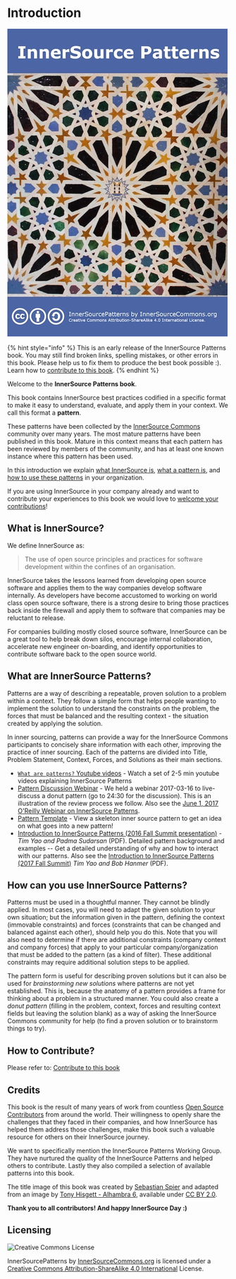 # Introduction

![](../.gitbook/assets/innersource-patterns-book-cover.jpg)

{% hint style="info" %}
This is an early release of the InnerSource Patterns book. You may still find broken links, spelling mistakes, or other errors in this book. Please help us to fix them to produce the best book possible :\). Learn how to [contribute to this book](../appendix/contribute-to-this-book.md).
{% endhint %}

Welcome to the **InnerSource Patterns book**.

This book contains InnerSource best practices codified in a specific format to make it easy to understand, evaluate, and apply them in your context. We call this format a **pattern**.

These patterns have been collected by the [InnerSource Commons](http://innersourcecommons.org) community over many years. The most mature patterns have been published in this book. Mature in this context means that each pattern has been reviewed by members of the community, and has at least one known instance where this pattern has been used.

In this introduction we explain [what InnerSource is](introduction.md#what-is-innersource), [what a pattern is](introduction.md#what-are-innersource-patterns), and [how to use these patterns](introduction.md#how-can-you-use-innersource-patterns) in your organization.

If you are using InnerSource in your company already and want to contribute your experiences to this book we would love to [welcome your contributions](../appendix/contribute-to-this-book.md)!

## What is InnerSource?

We define InnerSource as:

> The use of open source principles and practices for software development within the confines of an organisation.

InnerSource takes the lessons learned from developing open source software and applies them to the way companies develop software internally. As developers have become accustomed to working on world class open source software, there is a strong desire to bring those practices back inside the firewall and apply them to software that companies may be reluctant to release.

For companies building mostly closed source software, InnerSource can be a great tool to help break down silos, encourage internal collaboration, accelerate new engineer on-boarding, and identify opportunities to contribute software back to the open source world.

## What are InnerSource Patterns?

Patterns are a way of describing a repeatable, proven solution to a problem within a context. They follow a simple form that helps people wanting to implement the solution to understand the constraints on the problem, the forces that must be balanced and the resulting context - the situation created by applying the solution.

In inner sourcing, patterns can provide a way for the InnerSource Commons participants to concisely share information with each other, improving the practice of inner sourcing. Each of the patterns are divided into Title, Problem Statement, Context, Forces, and Solutions as their main sections.

* [`What are patterns?` Youtube videos](http://bit.ly/innersource_patterns_videos) - Watch a set of 2-5 min youtube videos explaining InnerSource Patterns
* [Pattern Discussion Webinar](https://youtu.be/i-0IVhfRVFU) - We held a webinar 2017-03-16 to live-discuss a donut pattern \(go to 24:30 for the discussion\). This is an illustration of the review process we follow. Also see the [June 1, 2017 O'Reilly Webinar on InnerSource Patterns](http://www.oreilly.com/pub/e/3884).
* [Pattern Template](../appendix/pattern-template.md) - View a skeleton inner source pattern to get an idea on what goes into a new pattern!
* [Introduction to InnerSource Patterns \(2016 Fall Summit presentation\)](https://drive.google.com/open?id=0B7_9iQb93uBQbnlkdHNuUGhpTXc) - _Tim Yao and Padma Sudarsan_ \(PDF\). Detailed pattern background and examples -- Get a detailed understanding of why and how to interact with our patterns. Also see the [Introduction to InnerSource Patterns \(2017 Fall Summit\)](https://drive.google.com/open?id=0B7_9iQb93uBQWmYwMFpyaGh4OFU) _Tim Yao and Bob Hanmer_ \(PDF\).

## How can you use InnerSource Patterns?

Patterns must be used in a thoughtful manner. They cannot be blindly applied. In most cases, you will need to adapt the given solution to your own situation; but the information given in the pattern, defining the context \(immovable constraints\) and forces \(constraints that can be changed and balanced against each other\), should help you do this. Note that you will also need to determine if there are additional constraints \(company context and company forces\) that apply to your particular company/organization that must be added to the pattern \(as a kind of filter\). These additional constraints may require additional solution steps to be applied.

The pattern form is useful for describing proven solutions but it can also be used for _brainstorming new solutions_ where patterns are not yet established. This is, because the anatomy of a pattern provides a frame for thinking about a problem in a structured manner. You could also create a _donut pattern_ \(filling in the problem, context, forces and resulting context fields but leaving the solution blank\) as a way of asking the InnerSource Commons community for help \(to find a proven solution or to brainstorm things to try\).

## How to Contribute?

Please refer to: [Contribute to this book](../appendix/contribute-to-this-book.md)

## Credits

This book is the result of many years of work from countless [Open Source Contributors](https://github.com/InnerSourceCommons/InnerSourcePatterns/graphs/contributors) from around the world. Their willingness to openly share the challenges that they faced in their companies, and how InnerSource has helped them address those challenges, make this book such a valuable resource for others on their InnerSource journey.

We want to specifically mention the InnerSource Patterns Working Group. They have nurtured the quality of the InnerSource Patterns and helped others to contribute. Lastly they also compiled a selection of available patterns into this book.

The title image of this book was created by [Sebastian Spier](https://spier.hu) and adapted from an image by [Tony Hisgett - Alhambra 6](https://www.flickr.com/photos/hisgett/29345405788/), available under [CC BY 2.0](https://creativecommons.org/licenses/by/2.0/).

**Thank you to all contributors! And happy InnerSource Day :\)**

## Licensing

![Creative Commons License](https://i.creativecommons.org/l/by-sa/4.0/88x31.png)

InnerSourcePatterns by [InnerSourceCommons.org](http://innersourcecommons.org) is licensed under a [Creative Commons Attribution-ShareAlike 4.0 International](http://creativecommons.org/licenses/by-sa/4.0/) License.

